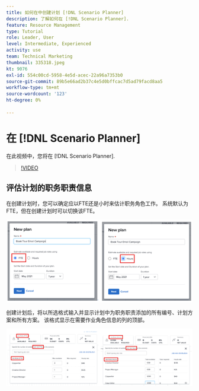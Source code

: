 ```yaml
---
title: 如何在中创建计划 [!DNL Scenario Planner]
description: 了解如何在 [!DNL Scenario Planner].
feature: Resource Management
type: Tutorial
role: Leader, User
level: Intermediate, Experienced
activity: use
team: Technical Marketing
thumbnail: 335318.jpeg
kt: 9076
exl-id: 554c00cd-5958-4e5d-acec-22a96a7353b0
source-git-commit: 89b5e66ad2b37c4e5d0bffcac7d5ad79facd8aa5
workflow-type: tm+mt
source-wordcount: '123'
ht-degree: 0%

---
```


# 在 [!DNL Scenario Planner]

在此视频中，您将在 [!DNL Scenario Planner].

>[!VIDEO](https://video.tv.adobe.com/v/335318/?quality=12)

## 评估计划的职务职责信息

在创建计划时，您可以确定应以FTE还是小时来估计职务角色工作。 系统默认为FTE，但在创建计划时可以切换该FTE。

![选择 [!UICONTROL FTE] 或 [!UICONTROL Hours] 在 [!UICONTROL New Plan] 窗口](assets/scenario-planner-1.png)

创建计划后，将以所选格式输入并显示计划中为职务职责添加的所有编号、计划方案和所有方案。 该格式显示在需要作业角色信息的列的顶部。

![查看 [!UICONTROL FTE] 或 [!UICONTROL Hours] 在 [!DNL Scenario Planner]](assets/scenario-planner-2.png)
